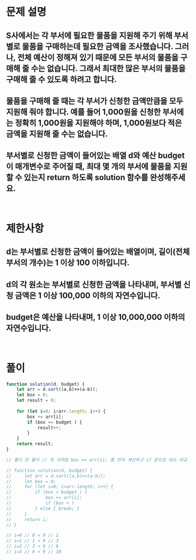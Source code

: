 # 문제 설명
## S사에서는 각 부서에 필요한 물품을 지원해 주기 위해 부서별로 물품을 구매하는데 필요한 금액을 조사했습니다. 그러나, 전체 예산이 정해져 있기 때문에 모든 부서의 물품을 구매해 줄 수는 없습니다. 그래서 최대한 많은 부서의 물품을 구매해 줄 수 있도록 하려고 합니다.

## 물품을 구매해 줄 때는 각 부서가 신청한 금액만큼을 모두 지원해 줘야 합니다. 예를 들어 1,000원을 신청한 부서에는 정확히 1,000원을 지원해야 하며, 1,000원보다 적은 금액을 지원해 줄 수는 없습니다.

## 부서별로 신청한 금액이 들어있는 배열 d와 예산 budget이 매개변수로 주어질 때, 최대 몇 개의 부서에 물품을 지원할 수 있는지 return 하도록 solution 함수를 완성해주세요.

<br>

# 제한사항
## d는 부서별로 신청한 금액이 들어있는 배열이며, 길이(전체 부서의 개수)는 1 이상 100 이하입니다.
## d의 각 원소는 부서별로 신청한 금액을 나타내며, 부서별 신청 금액은 1 이상 100,000 이하의 자연수입니다.
## budget은 예산을 나타내며, 1 이상 10,000,000 이하의 자연수입니다.

<br>

# 풀이

```js
function solution(d, budget) {
    let arr = d.sort((a,b)=>(a-b));
    let box = 0;
    let result = 0;
    
    for (let i=0; i<arr.length; i++) {
        box += arr[i];
        if (box <= budget ) {
            result++;
        } 
    }
    return result;
}

// 풀다 만 풀이 // 위 식처럼 box += arr[i]; 를 먼저 계산하고 if 문으로 대소 비교 하면 된다. 

// function solution(d, budget) {
//     let arr = d.sort((a,b)=>(a-b));
//     let box = 0;
//     for (let i=0; i<arr.length; i++) {
//         if (box < budget ) {
//             box += arr[i];
//             if (box < )
//         } else { break; }
//     }
//     return i;
// }

// i=0 // 0 < 9 // 1
// i=1 // 1 < 9 // 3
// i=2 // 3 < 9 // 6
// i=3 // 6 < 9 // 10
```